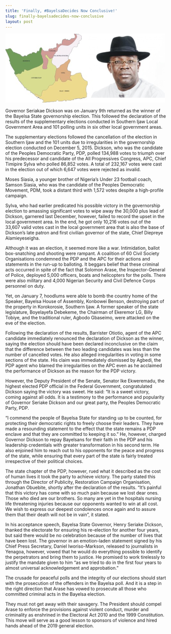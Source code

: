 ```yaml
---
title: 'Finally, #BayelsaDecides Now Conclusive!'
slug: finally-bayelsadecides-now-conclusive
layout: post
---
```


![Bayelsa Decided](/media_root/file_archive/BayelsaDecided.jpg "Bayelsa Decided")

Governor Seriakae Dickson was on January 9th returned as the winner of the Bayelsa State governorship election. This followed the declaration of the results of the supplementary elections conducted in Southern Ijaw Local Government Area and 101 polling units in six other local government areas. 

The supplementary elections followed the cancellation of the election in Southern Ijaw and the 101 units due to irregularities in the governorship election conducted on December 5, 2015.  Dickson, who was the candidate of the Peoples Democratic Party, PDP, polled 134,988 votes to triumph over his predecessor and candidate of the All Progressives Congress, APC, Chief Timipire Sylva who polled 86,852 votes. A total of 232,167 votes were cast in the election out of which 6,647 votes were rejected as invalid. 

Moses Siasia, a younger brother of Nigeria’s Under 23 football coach, Samson Siasia, who was the candidate of the Peoples Democratic Movement, PDM, took a distant third with 1,572 votes despite a high-profile campaign. 

Sylva, who had earlier predicated his possible victory in the governorship election to amassing significant votes to wipe away the 30,000 plus lead of Dickson, garnered last December, however, failed to record the upset in the local government area. In the end, he got only 10,216 votes out of the 33,607 valid votes cast in the local government area that is also the base of Dickson’s late patron and first civilian governor of the state, Chief Diepreye Alamieyeseigha. 

Although it was an election, it seemed more like a war. Intimidation, ballot box-snatching and shooting were rampant. A coalition of 60 Civil Society Organisations condemned the PDP and the APC for their actions and statements in the run-up to balloting. It beggars belief that these criminal acts occurred in spite of the fact that Solomon Arase, the Inspector-General of Police, deployed 5,000 officers, boats and helicopters for the polls. There were also military and 4,000 Nigerian Security and Civil Defence Corps personnel on duty. 

Yet, on January 7, hoodlums were able to bomb the country home of the Speaker, Bayelsa House of Assembly, Konbowei Benson, destroying part of the property in Korokorosie, Southern Ijaw. A former speaker of the state legislature, Boyelayefa Debekeme, the Chairman of Ekeremor LG, Billy Tobiye, and the traditional ruler, Agbodo Gbaseimo, were attacked on the eve of the election.

Following the declaration of the results, Barrister Otiotio, agent of the APC candidate immediately renounced the declaration of Dickson as the winner, saying the election should have been declared inconclusive on the claim that the difference between the two leading candidates was less than the number of cancelled votes. He also alleged irregularities in voting in some sections of the state. His claim was immediately dismissed by Agbedi, the PDP agent who blamed the irregularities on the APC even as he acclaimed the performance of Dickson as the reason for the PDP victory. 

However, the Deputy President of the Senate, Senator Ike Ekweremadu, the highest elected PDP official in the Federal Government, congratulated Dickson saying the victory was sweet. He said: “It is a sweet victory, coming against all odds. It is a testimony to the performance and popularity of Governor Seriake Dickson and our great party, the Peoples Democratic Party, PDP. 

“I commend the people of Bayelsa State for standing up to be counted, for protecting their democratic rights to freely choose their leaders. They have made a resounding statement to the effect that the state remains a PDP enclave and that they are committed to keeping it so.” He, however, charged Governor Dickson to repay Bayelsans for their faith in the PDP and his leadership credentials with greater transformation in his second term. He also enjoined him to reach out to his opponents for the peace and progress of the state, while ensuring that every part of the state is fairly treated irrespective of their political choices. 

The state chapter of the PDP, however, rued what it described as the cost of human lives it took the party to achieve victory. The party stated this through the Director of Publicity, Restoration Campaign Organisation, Jonathan Obuebite, shortly after the declaration of the results. “It’s painful that this victory has come with so much pain because we lost dear ones. Those who died are our brothers. So many are yet in the hospitals nursing life threatening injuries because our opponents wanted to win at all cost. We wish to express our deepest condolences once again and to assure them that their death will not be in vain”, it stated. 

In his acceptance speech, Bayelsa State Governor, Henry Seriake Dickson, thanked the electorate for ensuring his re-election for another four years, but said there would be no celebration because of the number of lives that have been lost. The governor in an emotion-laden statement signed by his Chief Press Secretary, Daniel Iworiso-Markson, released to journalists in Yenagoa, however, vowed that he would do everything possible to identify the perpetrators and bring them to justice. He promised to work tirelessly to justify the mandate given to him “as we tried to do in the first four years to almost universal acknowledgement and approbation.” 

The crusade for peaceful polls and the integrity of our elections should start with the prosecution of the offenders in the Bayelsa poll. And it is a step in the right direction that Arase has vowed to prosecute all those who committed criminal acts in the Bayelsa election.

 They must not get away with their savagery. The President should compel Arase to enforce the provisions against violent conduct, murder and criminality as enshrined in the Electoral Act 2010 and the 1999 Constitution. This move will serve as a good lesson to sponsors of violence and hired hands ahead of the 2019 general election.
